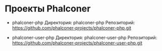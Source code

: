 
Проекты Phalconer
=================

- phalconer-php
  Директория: phalconer-php
  Репозиторий: https://github.com/phalconer-projects/phalconer-php.git

- phalconer-user-php
  Директория: phalconer-user-php
  Репозиторий: https://github.com/phalconer-projects/phalconer-user-php.git
